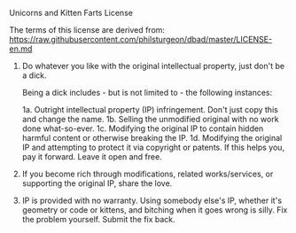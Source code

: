 Unicorns and Kitten Farts License

The terms of this license are derived from: https://raw.githubusercontent.com/philsturgeon/dbad/master/LICENSE-en.md

1. Do whatever you like with the original intellectual property, just don't be a dick.

     Being a dick includes - but is not limited to - the following instances:

	 1a. Outright intellectual property (IP) infringement. Don't just copy this and change the name.
	 1b. Selling the unmodified original with no work done what-so-ever.
	 1c. Modifying the original IP to contain hidden harmful content or otherwise breaking the IP.
   1d. Modifying the original IP and attempting to protect it via copyright or patents.  If this helps you, pay it forward.  Leave it open and free.

 2. If you become rich through modifications, related works/services, or supporting the original IP, share the love.

 3. IP is provided with no warranty. Using somebody else's IP, whether it's geometry or code or kittens, and bitching when it goes wrong is silly. Fix the problem yourself. Submit the fix back.
